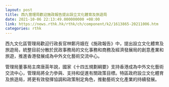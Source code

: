 ```yaml
---
layout: post
title: 西九管理局歡迎施政報告提出設立文化體育及旅遊局
date: 2021-10-06 22:13:49.000000000 +08:00
link: https://news.rthk.hk/rthk/ch/component/k2/1613865-20211006.htm
categories: rthk
---
```


西九文化區管理局歡迎行政長官林鄭月娥在《施政報告》中，提出設立文化體育及旅遊局，統整目前分散於民政事務局的文化事務和商務及經濟發展局的創意產業和旅遊，推進香港發展成為中外文化藝術交流中心。

管理局董事局主席唐英年說，國家《十四五規劃綱要》支持香港成為中外文化藝術交流中心，管理局將全力參與、支持和促進有關政策目標。特區政府設立文化體育及旅遊局，將更有效發揮協調和政策制定角色，推動藝術文化產業的持續發展。
